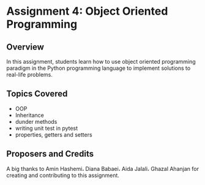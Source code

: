 # Assignment 4: Object Oriented Programming

## Overview
In this assignment, students learn how to use object oriented programming paradigm in the Python programming language to implement solutions to real-life problems.

## Topics Covered
- OOP
- Inheritance
- dunder methods
- writing unit test in pytest
- properties, getters and setters

## Proposers and Credits
A big thanks to Amin Hashemi، Diana Babaei، Aida Jalali، Ghazal Ahanjan for creating and contributing to this assignment.

